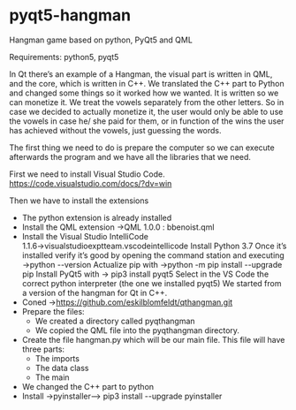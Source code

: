# pyqt5-hangman
Hangman game based on python, PyQt5 and QML

Requirements: python5, pyqt5


In Qt there’s an example of a Hangman, the visual part is written in QML, and the core, which is written in C++. We translated the C++ part to Python and changed some things so it worked how we wanted.
 It is written so we can monetize it. We treat the vowels separately from the other letters. So in case we decided to actually monetize it, the user would only be able to use the vowels in case he/ she paid for them, or in function of the wins the user has achieved without the vowels, just guessing the words.

The first thing we need to do is prepare the computer so we can execute afterwards the program and we have all the libraries that we need.

First we need to install Visual Studio Code. https://code.visualstudio.com/docs/?dv=win

Then we have to install the extensions
- The python extension is already installed
- Install the QML extension →QML 1.0.0 : bbenoist.qml
- Install the Visual Studio IntelliCode 1.1.6→visualstudioexptteam.vscodeintellicode
Install Python 3.7
Once it’s installed verify it’s good by opening the command station and executing →python --version
Actualize pip with →python -m pip install --upgrade pip
Install PyQt5 with → pip3 install pyqt5
Select in the VS Code the correct python interpreter (the one we installed pyqt5)
We started from a version of the hangman for Qt in C++.
- Coned →https://github.com/eskilblomfeldt/qthangman.git
- Prepare the files:
   + We created a directory called pyqthangman
   + We copied the QML file into the pyqthangman directory.
 - Create the file hangman.py which will be our main file.
   This file will have three parts:
   + The imports
   + The data class
   + The main
- We changed the C++ part to python 
- Install →pyinstaller--> pip3 install --upgrade pyinstaller



